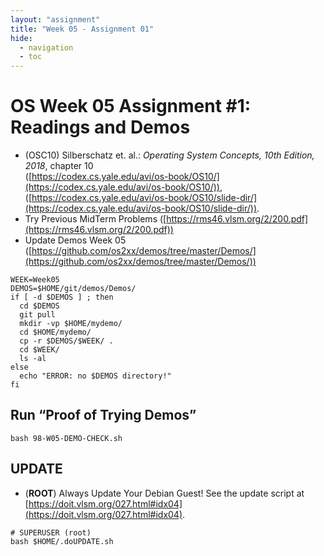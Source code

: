 ```yaml
---
layout: "assignment"
title: "Week 05 - Assignment 01"
hide:
  - navigation
  - toc
---
```


# OS Week 05 Assignment #1: Readings and Demos

- (OSC10) Silberschatz et. al.: *Operating System Concepts, 10th Edition, 2018*, chapter 10  
  ([https://codex.cs.yale.edu/avi/os-book/OS10/](https://codex.cs.yale.edu/avi/os-book/OS10/)),  
  ([https://codex.cs.yale.edu/avi/os-book/OS10/slide-dir/](https://codex.cs.yale.edu/avi/os-book/OS10/slide-dir/)).
- Try Previous MidTerm Problems ([https://rms46.vlsm.org/2/200.pdf](https://rms46.vlsm.org/2/200.pdf))
- Update Demos Week 05  
  ([https://github.com/os2xx/demos/tree/master/Demos/](https://github.com/os2xx/demos/tree/master/Demos/))

```plaintext
WEEK=Week05
DEMOS=$HOME/git/demos/Demos/
if [ -d $DEMOS ] ; then
  cd $DEMOS
  git pull
  mkdir -vp $HOME/mydemo/
  cd $HOME/mydemo/
  cp -r $DEMOS/$WEEK/ .
  cd $WEEK/
  ls -al
else
  echo "ERROR: no $DEMOS directory!"
fi
```

## Run “Proof of Trying Demos”

```plaintext
bash 98-W05-DEMO-CHECK.sh
```

## UPDATE

- (**ROOT**) Always Update Your Debian Guest! See the update script at  
  [https://doit.vlsm.org/027.html#idx04](https://doit.vlsm.org/027.html#idx04).

```plaintext
# SUPERUSER (root)
bash $HOME/.doUPDATE.sh
```